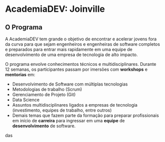 # AcademiaDEV: Joinville

## O Programa

A AcademiaDEV tem grande o objetivo de encontrar e acelerar jovens fora da curva para que sejam engenheiros e engenheiras de software completos e preparados para entrar mais rapidamente em uma equipe de desenvolvimento de uma empresa de tecnologia de alto impacto.

O programa envolve conhecimentos técnicos e multidisciplinares. Durante 12 semanas, os participantes passam por imersões com **workshops** e **mentorias** em:

* Desenvolvimento de Software com múltiplas tecnologias
* Metodologias de trabalho \(Scrum\)
* Gerenciamento de Projeto \(Git\)
* Data Science
* Assuntos multidisciplinares ligados a empresas de tecnologia \(investimento, equipes de trabalho, entre outros\)
* Demais temas que fazem parte da formação para preparar profissionais em início de **carreira** para ingressar em uma **equipe** de **desenvolvimento** de software.

das

